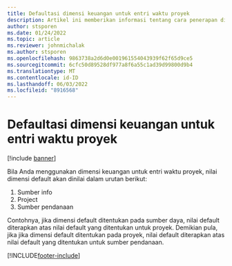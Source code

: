 ```yaml
---
title: Defaultasi dimensi keuangan untuk entri waktu proyek
description: Artikel ini memberikan informasi tentang cara penerapan dimensi keuangan default pada entri waktu.
author: stsporen
ms.date: 01/24/2022
ms.topic: article
ms.reviewer: johnmichalak
ms.author: stsporen
ms.openlocfilehash: 9863738a2d6d0e001961554043939f62f65d9ce5
ms.sourcegitcommit: 6cfc50d89528df977a8f6a55c1ad39d99800d9b4
ms.translationtype: MT
ms.contentlocale: id-ID
ms.lasthandoff: 06/03/2022
ms.locfileid: "8916568"
---
```

# <a name="defaulting-financial-dimensions-for-project-time-entries"></a>Defaultasi dimensi keuangan untuk entri waktu proyek

[!include [banner](../includes/banner.md)]

Bila Anda menggunakan dimensi keuangan untuk entri waktu proyek, nilai dimensi default akan dinilai dalam urutan berikut:

1. Sumber info
2. Project
3. Sumber pendanaan

Contohnya, jika dimensi default ditentukan pada sumber daya, nilai default diterapkan atas nilai default yang ditentukan untuk proyek. Demikian pula, jika jika dimensi default ditentukan pada proyek, nilai default diterapkan atas nilai default yang ditentukan untuk sumber pendanaan.

[!INCLUDE[footer-include](../includes/footer-banner.md)]
